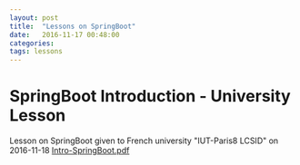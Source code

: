 ```yaml
---
layout: post
title:  "Lessons on SpringBoot"
date:   2016-11-17 00:48:00
categories: 
tags: lessons
---
```


<h1>SpringBoot Introduction - University Lesson</h1>

Lesson on SpringBoot given to French university "IUT-Paris8 LCSID" on 2016-11-18
<A href="{{site.url}}/docs/Intro-SpringBoot.pdf">Intro-SpringBoot.pdf</A>




